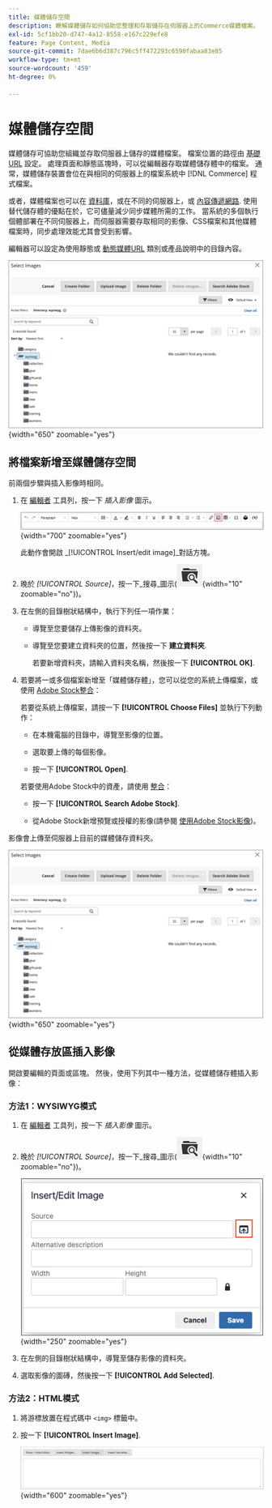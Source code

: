 ```yaml
---
title: 媒體儲存空間
description: 瞭解媒體儲存如何協助您整理和存取儲存在伺服器上的Commerce媒體檔案。
exl-id: 5cf1bb20-d747-4a12-8558-e167c229efe8
feature: Page Content, Media
source-git-commit: 7dae6b6d387c796c5ff472293c6590fabaa83e85
workflow-type: tm+mt
source-wordcount: '459'
ht-degree: 0%

---
```


# 媒體儲存空間

媒體儲存可協助您組織並存取伺服器上儲存的媒體檔案。 檔案位置的路徑由 [基礎URL](../stores-purchase/store-urls.md) 設定。 處理頁面和靜態區塊時，可以從編輯器存取媒體儲存體中的檔案。 通常，媒體儲存裝置會位在與相同的伺服器上的檔案系統中 [!DNL Commerce] 程式檔案。

或者，媒體檔案也可以在 [資料庫](media-storage-database.md)，或在不同的伺服器上，或 [內容傳遞網路](media-storage-content-delivery-network.md). 使用替代儲存體的優點在於，它可儘量減少同步媒體所需的工作。 當系統的多個執行個體部署在不同伺服器上，而伺服器需要存取相同的影像、CSS檔案和其他媒體檔案時，同步處理效能尤其會受到影響。

編輯器可以設定為使用靜態或 [動態媒體URL](../catalog/catalog-urls.md#configure-catalog-media-url-format) 類別或產品說明中的目錄內容。

![[!DNL Commerce] 媒體儲存](./assets/media-storage.png){width="650" zoomable="yes"}

## 將檔案新增至媒體儲存空間

前兩個步驟與插入影像時相同。

1. 在 [編輯者](editor.md) 工具列，按一下 _插入影像_ 圖示。

   ![插入影像圖示](./assets/editor-toolbar-image-button.png){width="700" zoomable="yes"}

   此動作會開啟 _[!UICONTROL Insert/edit image]_對話方塊。

1. 晚於 _[!UICONTROL Source]_，按一下_&#x200B;搜尋&#x200B;_圖示(![搜尋圖示](./assets/media-gallery-icon-browse.png){width="10" zoomable="no"})。

1. 在左側的目錄樹狀結構中，執行下列任一項作業：

   - 導覽至您要儲存上傳影像的資料夾。

   - 導覽至您要建立資料夾的位置，然後按一下 **建立資料夾**.

     若要新增資料夾，請輸入資料夾名稱，然後按一下 **[!UICONTROL OK]**.

1. 若要將一或多個檔案新增至「媒體儲存體」，您可以從您的系統上傳檔案，或使用 [Adobe Stock整合](adobe-stock.md)：

   若要從系統上傳檔案，請按一下 **[!UICONTROL Choose Files]** 並執行下列動作：

   - 在本機電腦的目錄中，導覽至影像的位置。

   - 選取要上傳的每個影像。

   - 按一下 **[!UICONTROL Open]**.

   若要使用Adobe Stock中的資產，請使用 [整合](adobe-stock.md)：

   - 按一下 **[!UICONTROL Search Adobe Stock]**.

   - 從Adobe Stock新增預覽或授權的影像(請參閱 [使用Adobe Stock影像](adobe-stock-manage.md))。

影像會上傳至伺服器上目前的媒體儲存資料夾。

![[!DNL Commerce] 媒體儲存](./assets/media-storage.png){width="650" zoomable="yes"}

## 從媒體存放區插入影像

開啟要編輯的頁面或區塊。 然後，使用下列其中一種方法，從媒體儲存體插入影像：

### 方法1：WYSIWYG模式

1. 在 [編輯者](editor.md) 工具列，按一下 _插入影像_ 圖示。

1. 晚於 _[!UICONTROL Source]_，按一下_&#x200B;搜尋&#x200B;_圖示(![搜尋圖示](./assets/media-gallery-icon-browse.png){width="10" zoomable="no"})。

   ![選取搜尋圖示](./assets/editor-dialog-insert-image.png){width="250" zoomable="yes"}

1. 在左側的目錄樹狀結構中，導覽至儲存影像的資料夾。

1. 選取影像的圖磚，然後按一下 **[!UICONTROL Add Selected]**.

### 方法2：HTML模式

1. 將游標放置在程式碼中 `<img>` 標籤中。

1. 按一下 **[!UICONTROL Insert Image]**.

   ![插入影像(HTML模式)](./assets/editor-html-mode-insert-image.png){width="600" zoomable="yes"}
